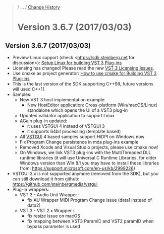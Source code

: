 >/ ... / [Change History](../Index.md)
>
># Version 3.6.7 (2017/03/03)

## Version 3.6.7 (2017/03/03)
- Preview Linux support (check <https://sdk.steinberg.net for discussion>): [Setup Linux for building VST 3 Plug-ins](../../../Getting+Started/How+to+setup+my+system.md)
- Licensing has changed! Please read the new [VST 3 Licensing Issues](../../../VST+3+Licensing/Index.md).
- Use cmake as project generator: [How to use cmake for Building VST 3 Plug-ins](../../../Tutorials/Using+cmake+for+building+plug-ins.md)
- This is the last version of the SDK supporting C++98, future versions will used C++11.
- Samples:
    - New VST 3 host implementation example:
        - New HostEditor application: Cross-platform (Win/macOS/Linux) standalone which opens the UI of a VST3 plug-in
    - Updated validator application to support Linux
    - AGain plug-in updated:
        - it uses VSTGUI 4 instead of VSTGUI 3
        - it supports 64bit processing (template based)
    - All [VSTGUI](../../../What+is+the+VST+3+SDK/VSTGUI.md) 4 based samples support HiDPI on Windows now
    - Fix Program Change persistence in mda plug-ins example
    - Removed Xcode and Visual Studio projects, please use cmake now!
    - On Windows, we link VST3 plug-ins with the MultiThreaded DLL runtime libraries (it will use Universal C Runtime Libraries, for older Windows version than Win 8.1 you may have to install these libraries from: <https://support.microsoft.com/en-us/kb/2999226>)
- VSTGUI 3.x is not supported anymore (removed from the SDK), but you can still download it from github: <https://github.com/steinbergmedia/vstgui>
- Plug-in wrappers:
    - VST 3 - Audio Unit Wrapper :
        - fix AU Wrapper MIDI Program Change issue (data1 instead of data2)
    - VST 3 - VST 2.x Wrapper :
        - fix resize issue on macOS
        - fix mapping between VST3 ParamID and VST2 paramID when bypass parameter is used
